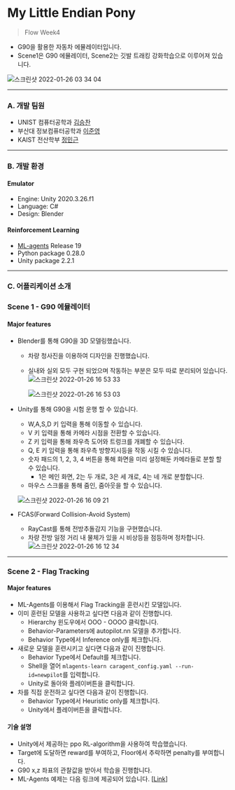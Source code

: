 # My Little Endian Pony  
> Flow Week4

* G90을 활용한 자동차 에뮬레이터입니다.  
* Scene1은 G90 에뮬레이터, Scene2는 깃발 트래킹 강화학습으로 이루어져 있습니다.  

![스크린샷 2022-01-26 03 34 04](https://user-images.githubusercontent.com/63276842/151105037-d5f6dff9-343f-4364-a54c-a2921e77b710.png)  
***

### A. 개발 팀원  
* UNIST 컴퓨터공학과 [김승찬](https://github.com/seungchann)  
* 부산대 정보컴퓨터공학과 [이준영](https://github.com/rubinstory)  
* KAIST 전산학부 [정민근](https://github.com/Zea7)  
***

### B. 개발 환경  
#### Emulator  
* Engine: Unity 2020.3.26.f1  
* Language: C#    
* Design: Blender  

#### Reinforcement Learning  
* [ML-agents](https://github.com/Unity-Technologies/ml-agents) Release 19  
* Python package 0.28.0  
* Unity package 2.2.1
***

### C. 어플리케이션 소개  
### Scene 1 - G90 에뮬레이터  
#### Major features   
* Blender를 통해 G90을 3D 모델링했습니다.
  * 차량 청사진을 이용하여 디자인을 진행했습니다.
  * 실내와 실외 모두 구현 되었으며 작동하는 부분은 모두 따로 분리되어 있습니다.
![스크린샷 2022-01-26 16 53 33](https://user-images.githubusercontent.com/37971925/151124181-d4118608-08fe-43c7-aead-2c6e9edb5f2a.png)

    ![스크린샷 2022-01-26 16 53 03](https://user-images.githubusercontent.com/37971925/151124173-224cc438-24d0-44ee-aadd-9f102b4520dc.png)


* Unity를 통해 G90을 시험 운행 할 수 있습니다.    
  * W,A,S,D 키 입력을 통해 이동할 수 있습니다.  
  * V 키 입력을 통해 카메라 시점을 전환할 수 있습니다.
  * Z 키 입력을 통해 좌우측 도어와 트렁크를 개폐할 수 있습니다.
  * Q, E 키 입력을 통해 좌우측 방향지시등을 작동 시킬 수 있습니다.
  * 숫자 패드의 1, 2, 3, 4 버튼을 통해 화면을 미리 설정해둔 카메라들로 분할 할 수 있습니다.  
    * 1은 메인 화면, 2는 두 개로, 3은 세 개로, 4는 네 개로 분할합니다.  
  * 마우스 스크롤을 통해 줌인, 줌아웃을 할 수 있습니다.
  
  ![스크린샷 2022-01-26 16 09 21](https://user-images.githubusercontent.com/37971925/151118849-b52c88ee-33e8-4129-95ea-b80b6f41f825.png)

* FCAS(Forward Collision-Avoid System)
  * RayCast를 통해 전방추돌감지 기능을 구현했습니다.
  * 차량 전방 일정 거리 내 물체가 있을 시 비상등을 점등하며 정차합니다.
  ![스크린샷 2022-01-26 16 12 34](https://user-images.githubusercontent.com/37971925/151119032-84f3e9cd-1529-44f4-99bb-553114b7a788.png)

***
### Scene 2 - Flag Tracking  
#### Major features  
* ML-Agents를 이용해서 Flag Tracking을 훈련시킨 모델입니다.
* 이미 훈련된 모델을 사용하고 싶다면 다음과 같이 진행합니다.  
  * Hierarchy 윈도우에서 OOO - OOOO 클릭합니다.
  * Behavior-Parameters에 autopilot.nn 모델을 추가합니다.  
  * Behavior Type에서 Inference only를 체크합니다.
* 새로운 모델을 훈련시키고 싶다면 다음과 같이 진행합니다.  
  * Behavior Type에서 Default를 체크합니다.
  * Shell을 열어 ```mlagents-learn caragent_config.yaml --run-id=newpilot```를 입력합니다.  
  * Unity로 돌아와 플레이버튼을 클릭합니다.  
* 차를 직접 운전하고 싶다면 다음과 같이 진행합니다.  
  * Behavior Type에서 Heuristic only를 체크합니다.  
  * Unity에서 플레이버튼을 클릭합니다.

#### 기술 설명  
* Unity에서 제공하는 ppo RL-algorithm을 사용하여 학습했습니다.  
* Target에 도달하면 reward를 부여하고, Floor에서 추락하면 penalty를 부여합니다.  
* G90 x,z 좌표의 관찰값을 받아서 학습을 진행합니다.  
* ML-Agents 예제는 다음 링크에 제공되어 있습니다. [[Link](https://github.com/Unity-Technologies/ml-agents/tree/release_19_docs/Project/Assets/ML-Agents/Examples)]  
